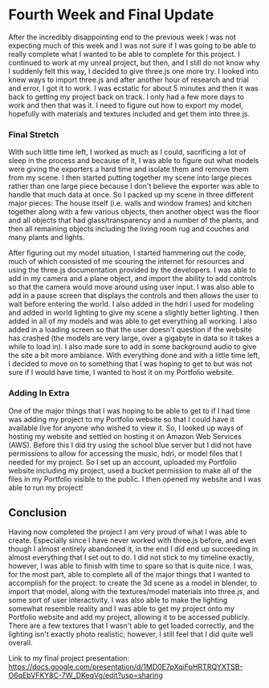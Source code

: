 # Fourth Week and Final Update

After the incredibly disappointing end to the previous week I was not expecting much of this week and I was not sure if I was going to be able to really complete what I wanted to be able to complete for this project. I continued to work at my unreal project, but then, and I still do not know why I suddenly felt this way, I decided to give three.js one more try. I looked into knew ways to import three.js and after another hour of research and trial and error, I got it to work. I was ecstatic for about 5 minutes and then it was back to getting my project back on track. I only had a few more days to work and then that was it. I need to figure out how to export my model, hopefully with materials and textures included and get them into three.js.

### Final Stretch
With such little time left, I worked as much as I could, sacrificing a lot of sleep in the process and because of it, I was able to figure out what models were giving the exporters a hard time and isolate them and remove them from my scene. I then started putting together my scene into large pieces rather than one large piece because I don't believe the exporter was able to handle that much data at once. So I packed up my scene in three different major pieces: The house itself (i.e. walls and window frames) and kitchen together along with a few various objects, then another object was the floor and all objects that had glass/transparency and a number of the plants, and then all remaining objects including the living room rug and couches and many plants and lights.

After figuring out my model situation, I started hammering out the code, much of which consisted of me scouring the internet for resources and using the three.js documentation provided by the developers. I was able to add in my camera and a plane object, and import the ability to add controls so that the camera would move around using user input. I was also able to add in a pause screen that displays the controls and then allows the user to wait before entering the world. I also added in the hdri I used for modeling and added in world lighting to give my scene a slightly better lighting. I then added in all of my models and was able to get everything all working. I also added in a loading screen so that the user doesn't question if the website has crashed (the models are very large, over a gigabyte in data so it takes a while to load in). I also made sure to add in some background audio to give the site a bit more ambiance. With everything done and with a little time left, I decided to move on to something that I was hoping to get to but was not sure if I would have time, I wanted to host it on my Portfolio website.

### Adding In Extra
One of the major things that I was hoping to be able to get to if I had time was adding my project to my Portfolio website so that I could have it available live for anyone who wished to view it. So, I looked up ways of hosting my website and settled on hosting it on Amazon Web Services (AWS). Before this I did try using the school blue server but I did not have permissions to allow for accessing the music, hdri, or model files that I needed for my project. So I set up an account, uploaded my Portfolio website including my project, used a bucket permission to make all of the files in my Portfolio visible to the public. I then opened my website and I was able to run my project!

## Conclusion
Having now completed the project I am very proud of what I was able to create. Especially since I have never worked with three.js before, and even though I almost entirely abandoned it, in the end I did end up succeeding in almost everything that I set out to do. I did not stick to my timeline exactly, however, I was able to finish with time to spare so that is quite nice. I was, for the most part, able to complete all of the major things that I wanted to accomplish for the project: to create the 3d scene as a model in blender, to import that model, along with the textures/model materials into three.js, and some sort of user interactivity. I was also able to make the lighting somewhat resemble reality and I was able to get my project onto my Portfolio website and add my project, allowing it to be accessed publicly. There are a few textures that I wasn't able to get loaded correctly, and the lighting isn't exactly photo realistic; however, I still feel that I did quite well overall.

Link to my final project presentation: https://docs.google.com/presentation/d/1MD0E7pXqiFpHRTRQYXTSB-O6qEbVFKY8C-7W_DKeqVg/edit?usp=sharing
